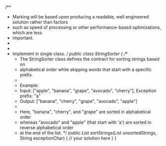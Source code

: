 
/**
 * Marking will be based upon producing a readable, well engineered solution rather than factors
 * such as speed of processing or other performance-based optimizations, which are less
 * important.
 *
 *
 * Implement in single class.
 */
public class StringSorter {
    /**
     * The StringSorter class defines the contract for sorting strings based on
     * alphabetical order while skipping words that start with a specific prefix.
     *
     * Example:
     *  Input: ["apple", "banana", "grape", "avocado", "cherry"], Exception prefix: "a"
     *  Output: ["banana", "cherry", "grape", "avocado", "apple"]
     *
     *  Here, "banana", "cherry", and "grape" are sorted in alphabetical order
     *  whereas "avocado" and "apple" (that start with 'a') are sorted in reverse alphabetical order
     *  at the end of the list.
     */
    public List<String> sortStrings(List<String> unsortedStrings, String exceptionChar) {
        // your solution here
    }
}
